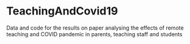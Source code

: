# TeachingAndCovid19
Data and code for the results on paper analysing the effects of remote teaching and COVID pandemic in parents, teaching staff and students

